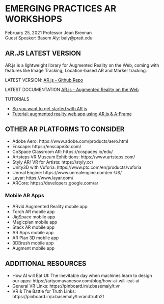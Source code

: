 <h1> EMERGING PRACTICES AR WORKSHOPS</H1>
February 25, 2021
Professor Jean Brennan
<br />Guest Speaker: Basem Aly: baly@pratt.edu

<h2>AR.JS LATEST VERSION</H2>
AR.js is a lightweight library for Augmented Reality on the Web, coming with features like Image Tracking, Location-based AR and Marker tracking.

LATEST VERSION:
<a href="https://github.com/AR-js-org/AR.js">AR.js - Github Repo</a>

LATEST DOCUMENTATION
<a href="https://ar-js-org.github.io/AR.js-Docs/">AR.js - Augmented Reality on the Web</a>

TUTORIALS
<ul>
<li><a href="https://medium.com/@aschmelyun/so-you-want-to-get-started-with-ar-js-41dd4fba5f81">So you want to get started with AR.js</a></li>
<li><a href="https://www.youtube.com/watch?v=NIXJJoqM8BQ">Tutorial: augmented reality web app using AR.js & A-Frame</a></li>
</ul>

<h2>OTHER AR PLATFORMS TO CONSIDER</H2>
<ul>
  <li>Adobe Aero: https://www.adobe.com/products/aero.html</li>
    <li>Enscape: https://enscape3d.com/</li>
  <li>CoSpace Classroom AR: https://cospaces.io/edu/</li>
  <li>Artsteps VR Museum Exhibitions: https://www.artsteps.com/</li>
  <li>Styly AR/ VR for Artists: https://styly.cc/</li>
  <li>Unity3D with Vuforia: https://www.ptc.com/en/products/vuforia</li>
  <li>Unreal Engine: https://www.unrealengine.com/en-US/</li>
  <li>Layar: https://www.layar.com/</li>
  <li>ARCore: https://developers.google.com/ar</li>
</ul>

<h3>Mobile AR Apps</h3>

- ARvid Augmented Reality mobile app
- Torch AR mobile app
- JigSpace mobile app
- Magicplan mobile app
- Stack AR mobile app
- AR Apps mobile app
- AR Plan 3D mobile app
- 3DBrush mobile app
- Augment mobile app

<h2>ADDITIONAL RESOURCES</H2>
<ul>
  <li>How AI will Eat UI: The inevitable day when machines learn to design our apps: https://artyomavanesov.com/blog/how-ai-will-eat-ui</li>
  <li>General VR Links: https://pinboard.in/u:basemaly/t:vr </li>
  <li>VR & The Battle for Truth Links: https://pinboard.in/u:basemaly/t:vrandtruth21 </li>
</ul>
